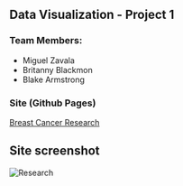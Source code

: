 ## Data Visualization - Project 1

### Team Members:

-	Miguel Zavala
-	Britanny Blackmon
-	Blake Armstrong

### Site (Github Pages)

[Breast Cancer Research](https://mikkezavala.github.io/DS-6390-project-1/)

## Site screenshot

![Research](viz.jgeg "Breast Cancer Research")
